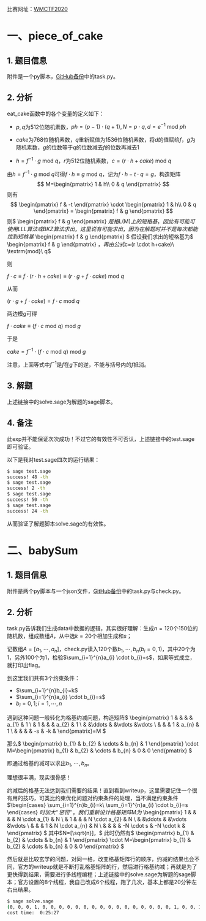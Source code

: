 比赛网址：[WMCTF2020](https://adworld.xctf.org.cn/match/contest_challenge?event=146&hash=684a58cc-1140-4937-99f2-ef347d777d9f.event)

# 一、piece_of_cake

## 1. 题目信息
附件是一个py脚本，[GitHub备份](https://github.com/KangMing-ux/CTFs-Crypto/tree/master/WMCTF2020/piece_of_cake)中的task.py。

## 2. 分析

eat_cake函数中的各个变量的定义如下：

* $p,q$为512位随机素数，$ph=(p-1) \cdot (q+1),N=p \cdot q,d=e^{-1}\ \textrm{mod}\ ph$

* $cake$为768位随机素数，$q$重新赋值为1536位随机素数，将$d$的值赋给$f$，$g$为随机素数，$g$的位数等于$q$的位数减去$f$的位数再减去1

* $h=f^{-1} \cdot g\ \textrm{mod}\ q$，$r$为512位随机素数，$c=(r \cdot h+cake)\ \textrm{mod}\ q$

由$h=f^{-1} \cdot g\ \textrm{mod}\ q$可得$f \cdot h \equiv g\ \textrm{mod}\ q$，记为$f \cdot h-t \cdot q=g$，构造矩阵
$$
M=\begin{pmatrix}
1 & h\\
0 & q
\end{pmatrix}
$$
则有
$$
\begin{pmatrix}
f & -t
\end{pmatrix} \cdot \begin{pmatrix}
1 & h\\
0 & q
\end{pmatrix} = \begin{pmatrix}
f & g
\end{pmatrix}
$$
则$
\begin{pmatrix}
f & g
\end{pmatrix}
$是格$L(M)$上的短格基，因此有可能可使用LLL算法或BKZ算法求出，这里说有可能求出，因为在解题时并不是每次都能找到短格基$
\begin{pmatrix}
f & g
\end{pmatrix}
$
假设我们求出的短格基为$
\begin{pmatrix}
f & g
\end{pmatrix}
$，再由公式$c=(r \cdot h+cake)\ \textrm{mod}\ q$

则

$f \cdot c \equiv f \cdot (r \cdot h+cake) \equiv (r \cdot g+f \cdot cake)\ \textrm{mod}\ q$

从而

$(r \cdot g+f \cdot cake)= f \cdot c\ \textrm{mod}\ q$

两边模$g$可得

$f \cdot cake \equiv (f \cdot c\ \textrm{mod}\ q)\ \textrm{mod}\ g$

于是

$cake=f^{-1} \cdot (f \cdot c\ \textrm{mod}\ q)\ \textrm{mod}\ g$

注意，上面等式中$f^{-1}$是$f$在$g$下的逆，不能与括号内的$f$抵消。

## 3. 解题

上述链接中的solve.sage为解题的sage脚本。

## 4. 备注

此exp并不能保证次次成功！不过它的有效性不可否认，上述链接中的test.sage即可验证。

以下是我对test.sage四次的运行结果：

```Bash
$ sage test.sage
success! 48 -th
$ sage test.sage
success! 2 -th
$ sage test.sage
success! 50 -th
$ sage test.sage
success! 24 -th
```

从而验证了解题脚本solve.sage的有效性。

# 二、babySum

## 1. 题目信息

附件是两个py脚本与一个json文件，[GitHub备份](https://github.com/KangMing-ux/CTFs-Crypto/tree/master/WMCTF2020/babySum)中的task.py与check.py。

## 2. 分析

task.py告诉我们生成data中数据的逻辑，其实很好理解：生成$n=120$个150位的随机数，组成数组$A$，从中选$k=20$个相加生成和$s$；

记数组$A=[a_{1},\cdots,a_{n}]$，check.py读入120个数$b_{1},\cdots,b_{n}(b_{i}={0,1})$，其中20个为1，另外100个为1，检验$\sum_{i=1}^{n}a_{i} \cdot b_{i}=s$，如果等式成立，就打印出flag。

到这里我们共有3个约束条件：
* $\sum_{i=1}^{n}b_{i}=k$
* $\sum_{i=1}^{n}a_{i} \cdot b_{i}=s$
* $b_{i}=0,1;i=1,\cdots,n$

遇到这种问题一般转化为格基约减问题，构造矩阵$
\begin{pmatrix}
1 &   &   &   & a_{1} & 1 \\
  & 1 &   &   & a_{2} & 1 \\
  &   &\ddots &   &\vdots &\vdots \\
  &   &   & 1 & a_{n} & 1 \\
  &   &   &   & -s & -k &
\end{pmatrix}=M
$

那么$
\begin{pmatrix}
b_{1} & b_{2} & \cdots & b_{n} & 1
\end{pmatrix} \cdot M=\begin{pmatrix}
b_{1} & b_{2} & \cdots & b_{n} & 0 & 0
\end{pmatrix}
$

即通过格基约减可以求出$b_{1},\cdots,b_{n}$。

理想很丰满，现实很骨感！

约减后的格基无法达到我们需要的结果！直到看到writeup，这里需要记住一个很有用的技巧，可类比约束优化问题对约束条件的处理，当不满足约束条件$\begin{cases}
\sum_{i=1}^{n}b_{i}=k\\
\sum_{i=1}^{n}a_{i} \cdot b_{i}=s
\end{cases}
$时加大“惩罚”，我们重新设计格基矩阵$M$为$
\begin{pmatrix}
1 &   &   &   & N \cdot a_{1} & N \\
  & 1 &   &   & N \cdot a_{2} & N \\
  &   &\ddots &   &\vdots &\vdots \\
  &   &   & 1 & N \cdot a_{n} & N \\
  &   &   &   & -N \cdot s & -N \cdot k &
\end{pmatrix}
$
其中$N=[\sqrt{n}]，$
此时仍然有$
\begin{pmatrix}
b_{1} & b_{2} & \cdots & b_{n} & 1
\end{pmatrix} \cdot M=\begin{pmatrix}
b_{1} & b_{2} & \cdots & b_{n} & 0 & 0
\end{pmatrix}
$

然后就是比较玄学的问题，对同一格，改变格基矩阵行的顺序，约减的结果也会不同，官方的writeup就是不断打乱格基矩阵的行，然后进行格基约减；再就是为了更快得到结果，需要进行多线程编程；上述链接中的solve.sage为解题的sage脚本；官方设置的8个线程，我自己改成6个线程，跑了几次，基本上都是20分钟左右出结果。

```Bash
$ sage solve.sage   
(0, 0, 0, 1, 0, 0, 0, 0, 0, 0, 0, 0, 0, 0, 0, 0, 0, 0, 0, 0, 1, 0, 0, 1, 1, 1, 1, 0, 0, 0, 1, 0, 0, 0, 0, 1, 0, 0, 0, 0, 0, 0, 0, 0, 0, 1, 0, 1, 0, 0, 1, 1, 0, 0, 0, 0, 1, 1, 0, 0, 0, 0, 0, 0, 0, 0, 0, 0, 1, 0, 0, 0, 0, 0, 0, 0, 0, 0, 0, 0, 0, 1, 0, 0, 0, 0, 0, 0, 0, 0, 0, 0, 0, 0, 0, 0, 1, 1, 0, 0, 0, 0, 0, 1, 0, 0, 0, 0, 0, 0, 0, 0, 0, 0, 0, 0, 1, 0, 0, 0, 0, 0)
cost time:  0:25:27
```
